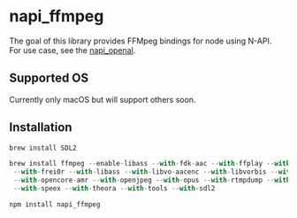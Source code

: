 # napi_ffmpeg

The goal of this library provides FFMpeg bindings for node using N-API.  
For use case, see the [napi_openal](https://github.com/yubin1026/napi_openal).

## Supported OS
Currently only macOS but will support others soon.

## Installation

```javascript
brew install SDL2 

brew install ffmpeg --enable-libass --with-fdk-aac --with-ffplay --with-freetype 
 --with-frei0r --with-libass --with-libvo-aacenc --with-libvorbis --with-libvpx 
 --with-opencore-amr --with-openjpeg --with-opus --with-rtmpdump --with-schroedinger 
 --with-speex --with-theora --with-tools --with-sdl2
```

```javascript
npm install napi_ffmpeg
```

